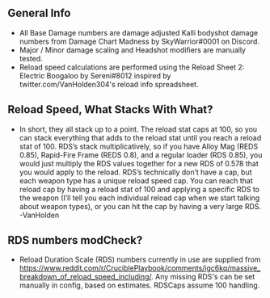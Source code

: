 ## General Info
- All Base Damage numbers are damage adjusted Kalli bodyshot damage numbers from Damage Chart Madness by SkyWarrior#0001 on Discord.
- Major / Minor damage scaling and Headshot modifiers are manually tested.
- Reload speed calculations are performed using the Reload Sheet 2: Electric Boogaloo by Sereni#8012 inspired by twitter.com/VanHolden304's reload info spreadsheet.

## Reload Speed, What Stacks With What?
- In short, they all stack up to a point. The reload stat caps at 100, so you can stack everything that adds to the reload stat until you reach a reload stat of 100. RDS’s stack multiplicatively, so if you have Alloy Mag (REDS 0.85), Rapid-Fire Frame (REDS 0.8), and a regular loader (RDS 0.85), you would just multiply the RDS values together for a new RDS of 0.578 that you would apply to the reload. RDS’s technically don’t have a cap, but each weapon type has a unique reload speed cap. You can reach that reload cap by having a reload stat of 100 and applying a specific RDS to the weapon (I’ll tell you each individual reload cap when we start talking about weapon types), or you can hit the cap by having a very large RDS. -VanHolden

## RDS numbers modCheck?
- Reload Duration Scale (RDS) numbers currently in use are supplied from https://www.reddit.com/r/CruciblePlaybook/comments/igc6kq/massive_breakdown_of_reload_speed_including/. Any missing RDS's can be set manually in config, based on estimates. RDSCaps assume 100 handling.